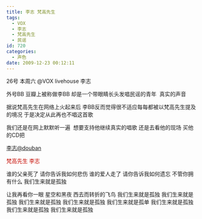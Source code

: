 ```yaml
---
title: 李志 梵高先生
tags:
  - VOX
  - 李志
  - 梵高先生
  - 民谣
id: 720
categories:
  - 声色
date: 2009-12-23 00:12:11
---
```


26号 本周六 @VOX livehouse 李志

外号BB 豆瓣上被称做李BB 却是一个带眼睛长头发唱民谣的青年  真实的声音

据说梵高先生在网络上火起来后 李BB反而觉得很不适应每每都被以梵高先生提及的境况 于是决定从此再也不唱这首歌

我们还是在网上默默听一遍  想要支持他继续真实的唱歌 还是去看他的现场 买他的CD把

[李志@douban](http://www.douban.com/artist/lizhi/)

<span style="color: #c60a00;">梵高先生</span>
<span style="color: #c60a00;">李志</span>

谁的父亲死了
请你告诉我如何悲伤
谁的爱人走了
请你告诉我如何遗忘
不管你拥有什么
我们生来就是孤独

让我再看你一眼
星空和黑夜
西去而转折的飞鸟
我们生来就是孤独
我们生来就是孤独
我们生来就是孤独
我们生来就是孤独
我们生来就是孤单
我们生来就是孤独
我们生来就是孤独
我们生来就是孤独
